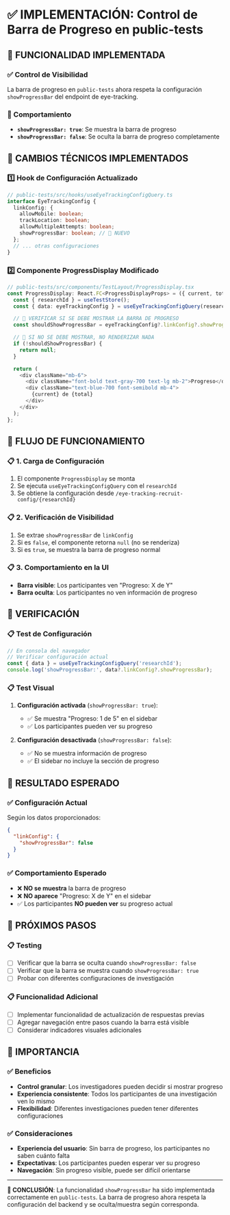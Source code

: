 # ✅ IMPLEMENTACIÓN: Control de Barra de Progreso en public-tests

## 🎯 **FUNCIONALIDAD IMPLEMENTADA**

### **✅ Control de Visibilidad**
La barra de progreso en `public-tests` ahora respeta la configuración `showProgressBar` del endpoint de eye-tracking.

### **🎯 Comportamiento**
- **`showProgressBar: true`**: Se muestra la barra de progreso
- **`showProgressBar: false`**: Se oculta la barra de progreso completamente

## 🔧 **CAMBIOS TÉCNICOS IMPLEMENTADOS**

### **1️⃣ Hook de Configuración Actualizado**
```typescript
// public-tests/src/hooks/useEyeTrackingConfigQuery.ts
interface EyeTrackingConfig {
  linkConfig: {
    allowMobile: boolean;
    trackLocation: boolean;
    allowMultipleAttempts: boolean;
    showProgressBar: boolean; // 🎯 NUEVO
  };
  // ... otras configuraciones
}
```

### **2️⃣ Componente ProgressDisplay Modificado**
```typescript
// public-tests/src/components/TestLayout/ProgressDisplay.tsx
const ProgressDisplay: React.FC<ProgressDisplayProps> = ({ current, total }) => {
  const { researchId } = useTestStore();
  const { data: eyeTrackingConfig } = useEyeTrackingConfigQuery(researchId || '');

  // 🎯 VERIFICAR SI SE DEBE MOSTRAR LA BARRA DE PROGRESO
  const shouldShowProgressBar = eyeTrackingConfig?.linkConfig?.showProgressBar ?? false;

  // 🎯 SI NO SE DEBE MOSTRAR, NO RENDERIZAR NADA
  if (!shouldShowProgressBar) {
    return null;
  }

  return (
    <div className="mb-6">
      <div className="font-bold text-gray-700 text-lg mb-2">Progreso</div>
      <div className="text-blue-700 font-semibold mb-4">
        {current} de {total}
      </div>
    </div>
  );
};
```

## 🎯 **FLUJO DE FUNCIONAMIENTO**

### **📋 1. Carga de Configuración**
1. El componente `ProgressDisplay` se monta
2. Se ejecuta `useEyeTrackingConfigQuery` con el `researchId`
3. Se obtiene la configuración desde `/eye-tracking-recruit-config/{researchId}`

### **📋 2. Verificación de Visibilidad**
1. Se extrae `showProgressBar` de `linkConfig`
2. Si es `false`, el componente retorna `null` (no se renderiza)
3. Si es `true`, se muestra la barra de progreso normal

### **📋 3. Comportamiento en la UI**
- **Barra visible**: Los participantes ven "Progreso: X de Y"
- **Barra oculta**: Los participantes no ven información de progreso

## 🧪 **VERIFICACIÓN**

### **📋 Test de Configuración**
```typescript
// En consola del navegador
// Verificar configuración actual
const { data } = useEyeTrackingConfigQuery('researchId');
console.log('showProgressBar:', data?.linkConfig?.showProgressBar);
```

### **📋 Test Visual**
1. **Configuración activada** (`showProgressBar: true`):
   - ✅ Se muestra "Progreso: 1 de 5" en el sidebar
   - ✅ Los participantes pueden ver su progreso

2. **Configuración desactivada** (`showProgressBar: false`):
   - ✅ No se muestra información de progreso
   - ✅ El sidebar no incluye la sección de progreso

## 🎯 **RESULTADO ESPERADO**

### **✅ Configuración Actual**
Según los datos proporcionados:
```json
{
  "linkConfig": {
    "showProgressBar": false
  }
}
```

### **✅ Comportamiento Esperado**
- ❌ **NO se muestra** la barra de progreso
- ❌ **NO aparece** "Progreso: X de Y" en el sidebar
- ✅ Los participantes **NO pueden ver** su progreso actual

## 🔄 **PRÓXIMOS PASOS**

### **📋 Testing**
- [ ] Verificar que la barra se oculta cuando `showProgressBar: false`
- [ ] Verificar que la barra se muestra cuando `showProgressBar: true`
- [ ] Probar con diferentes configuraciones de investigación

### **📋 Funcionalidad Adicional**
- [ ] Implementar funcionalidad de actualización de respuestas previas
- [ ] Agregar navegación entre pasos cuando la barra está visible
- [ ] Considerar indicadores visuales adicionales

## 🎯 **IMPORTANCIA**

### **✅ Beneficios**
- **Control granular**: Los investigadores pueden decidir si mostrar progreso
- **Experiencia consistente**: Todos los participantes de una investigación ven lo mismo
- **Flexibilidad**: Diferentes investigaciones pueden tener diferentes configuraciones

### **✅ Consideraciones**
- **Experiencia del usuario**: Sin barra de progreso, los participantes no saben cuánto falta
- **Expectativas**: Los participantes pueden esperar ver su progreso
- **Navegación**: Sin progreso visible, puede ser difícil orientarse

---

**🎯 CONCLUSIÓN**: La funcionalidad `showProgressBar` ha sido implementada correctamente en `public-tests`. La barra de progreso ahora respeta la configuración del backend y se oculta/muestra según corresponda.
